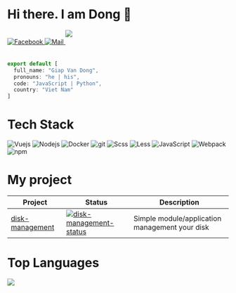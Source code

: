 <!-- Reference: https://dev.to/kritikapattalam/create-a-github-profile-readme-md-with-widgets-47j7 -->

# Hi there. I am Dong 👋

<p>
  <a title="@GiapDong.WEE" href="https://www.facebook.com/GiapDong.WEE" target="_blank ">
     <img alt="Facebook" src="https://img.shields.io/badge/-Facebook-1877f2?style=flat-square&logo=facebook&logoColor=white" />
  </a>
  <a title="@giapdong.svbk62@gmail.com" href="mailto: giapdong.svbk62@gmail.com" target="_blank">
    <img alt="Mail" src="https://img.shields.io/badge/-Gmail-F14236?style=flat-square&logo=gmail&logoColor=white" />
  </a>
  <a title="@devpstudio" href="https://www.youtube.com/devpstudio" target="_blank">
    <img style="margin-bottom: 40px;" align="center" src="https://img.shields.io/youtube/channel/subscribers/UCZTjEvCmGtCE42sRG2jJqSg?style=social"  />
  </a>
</p>

```javascript
export default [
  full_name: "Giap Van Dong",
  pronouns: "he | his",
  code: "JavaScript | Python",
  country: "Viet Nam"
]
```

# Tech Stack
<p>
  <img alt="Vuejs" src="https://img.shields.io/badge/-Vue.js-3FB984?style=flat-square&logo=vuedotjs&logoColor=white" />
  <img alt="Nodejs" src="https://img.shields.io/badge/-Nodejs-43853d?style=flat-square&logo=Node.js&logoColor=white" />
  <img alt="Docker" src="https://img.shields.io/badge/-Docker-46a2f1?style=flat-square&logo=docker&logoColor=white" />
  <img alt="git" src="https://img.shields.io/badge/-Git-F05032?style=flat-square&logo=git&logoColor=white" />
  
  <img alt="Scss" src="https://img.shields.io/badge/-Scss-CC6699?style=flat-square&logo=sass&logoColor=white" />
  <img alt="Less" src="https://img.shields.io/badge/-Less-1D365D?style=flat-square&logo=less&logoColor=white" />
  <img alt="JavaScript" src="https://img.shields.io/badge/-JavaScript-EFD81C?style=flat-square&logo=javascript&logoColor=black" />
  <img alt="Webpack" src="https://img.shields.io/badge/-Webpack-8DD6F9?style=flat-square&logo=webpack&logoColor=white" /> 
  <img alt="npm" src="https://img.shields.io/badge/-NPM-CB3837?style=flat-square&logo=npm&logoColor=white" />
</p>

# My project

| Project | Status | Description |
|---------|--------|-------------|
| [disk-management] | [![disk-management-status]][disk-management-package] | Simple module/application management your disk |

[disk-management]: https://github.com/giapdong/disk-management
[disk-management-status]: https://img.shields.io/npm/v/disk-management.svg
[disk-management-package]: https://npmjs.com/package/disk-management

# Top Languages
  
![](https://github-readme-stats.vercel.app/api/top-langs/?username=giapdong&layout=compact)
